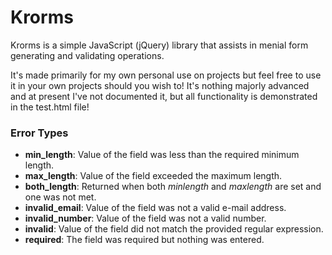 # Krorms

Krorms is a simple JavaScript (jQuery) library that assists in menial form generating and validating operations.

It's made primarily for my own personal use on projects but feel free to use it in your own projects should you wish to! It's nothing majorly advanced and at present I've not documented it, but all functionality is demonstrated in the test.html file!

### Error Types
+ **min_length**: Value of the field was less than the required minimum length.
+ **max_length**: Value of the field exceeded the maximum length.
+ **both_length**: Returned when both _minlength_ and _maxlength_ are set and one was not met.
+ **invalid_email**: Value of the field was not a valid e-mail address.
+ **invalid_number**: Value of the field was not a valid number.
+ **invalid**: Value of the field did not match the provided regular expression.
+ **required**: The field was required but nothing was entered.